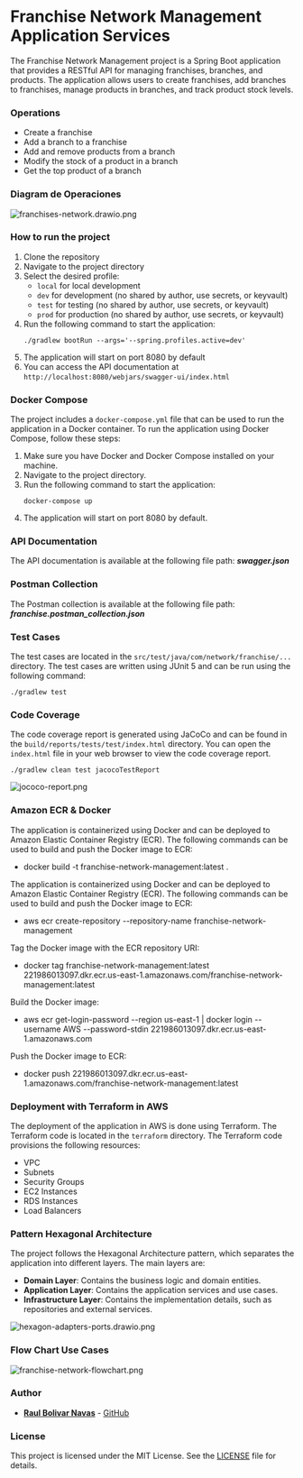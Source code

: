 # Franchise Network Management Application Services

The Franchise Network Management project is a Spring Boot application that provides a RESTful API for managing franchises, branches, and products. The application allows users to create franchises, add branches to franchises, manage products in branches, and track product stock levels.

### Operations

- Create a franchise
- Add a branch to a franchise
- Add and remove products from a branch
- Modify the stock of a product in a branch
- Get the top product of a branch

### Diagram de Operaciones

![franchises-network.drawio.png](franchises-network.drawio.png)

### How to run the project

1. Clone the repository
2. Navigate to the project directory
3. Select the desired profile:
   - `local` for local development
   - `dev` for development (no shared by author, use secrets, or keyvault)
   - `test` for testing (no shared by author, use secrets, or keyvault)
   - `prod` for production (no shared by author, use secrets, or keyvault)
4. Run the following command to start the application:
   ```
   ./gradlew bootRun --args='--spring.profiles.active=dev'
   ```
5. The application will start on port 8080 by default
6. You can access the API documentation at `http://localhost:8080/webjars/swagger-ui/index.html`

### Docker Compose

The project includes a `docker-compose.yml` file that can be used to run the application in a Docker container. To run the application using Docker Compose, follow these steps:

1. Make sure you have Docker and Docker Compose installed on your machine.
2. Navigate to the project directory.
3. Run the following command to start the application:
   ```
   docker-compose up
   ```
4. The application will start on port 8080 by default.


### API Documentation

The API documentation is available at the following file path: ***swagger.json***

### Postman Collection

The Postman collection is available at the following file path: ***franchise.postman_collection.json***

### Test Cases

The test cases are located in the `src/test/java/com/network/franchise/...` directory. The test cases are written using JUnit 5 and can be run using the following command:
```
./gradlew test
```

### Code Coverage

The code coverage report is generated using JaCoCo and can be found in the `build/reports/tests/test/index.html` directory. You can open the `index.html` file in your web browser to view the code coverage report.
```
./gradlew clean test jacocoTestReport
```
![jococo-report.png](jococo-report.png)

### Amazon ECR & Docker

The application is containerized using Docker and can be deployed to Amazon Elastic Container Registry (ECR). The following commands can be used to build and push the Docker image to ECR:
- docker build -t franchise-network-management:latest .

The application is containerized using Docker and can be deployed to Amazon Elastic Container Registry (ECR). The following commands can be used to build and push the Docker image to ECR:
- aws ecr create-repository --repository-name franchise-network-management

Tag the Docker image with the ECR repository URI:
- docker tag franchise-network-management:latest 221986013097.dkr.ecr.us-east-1.amazonaws.com/franchise-network-management:latest

Build the Docker image:
- aws ecr get-login-password --region us-east-1 | docker login --username AWS --password-stdin 221986013097.dkr.ecr.us-east-1.amazonaws.com

Push the Docker image to ECR:
- docker push 221986013097.dkr.ecr.us-east-1.amazonaws.com/franchise-network-management:latest

### Deployment with Terraform in AWS

The deployment of the application in AWS is done using Terraform. The Terraform code is located in the `terraform` directory. The Terraform code provisions the following resources:

- VPC
- Subnets
- Security Groups
- EC2 Instances
- RDS Instances
- Load Balancers

### Pattern Hexagonal Architecture

The project follows the Hexagonal Architecture pattern, which separates the application into different layers. The main layers are:

- **Domain Layer**: Contains the business logic and domain entities.
- **Application Layer**: Contains the application services and use cases.
- **Infrastructure Layer**: Contains the implementation details, such as repositories and external services.

![hexagon-adapters-ports.drawio.png](hexagon-adapters-ports.drawio.png)

### Flow Chart Use Cases

![franchise-network-flowchart.png](franchise-network-flowchart.png)

### Author

- **[Raul Bolivar Navas](https://www.linkedin.com/in/rasysbox)** - [GitHub](https://github.com/raulrobinson/franchise-network-management)

### License

This project is licensed under the MIT License. See the [LICENSE](LICENSE) file for details.
